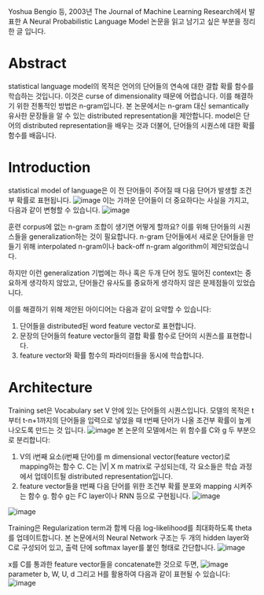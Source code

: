 
Yoshua Bengio 등, 2003년 The Journal of Machine Learning Research에서 발표한 A Neural Probabilistic Language Model 논문을 읽고 남기고 싶은 부분을 정리한 글 입니다.

# Abstract

statistical language model의 목적은 언어의 단어들의 연속에 대한 결합 확률 함수를 학습하는 것입니다. 이것은 curse of dimensionality 때문에 어렵습니다. 이를 해결하기 위한 전통적인 방법은 n-gram입니다. 본 논문에서는 n-gram 대신 semantically 유사한 문장들을 알 수 있는 distributed representation을 제안합니다. model은 단어의 distributed representation을 배우는 것과 더불어, 단어들의 시퀀스에 대한 확률 함수를 배웁니다.

# Introduction

statistical model of language은 이 전 단어들이 주어질 때 다음 단어가 발생할 조건부 확률로 표현됩니다.
![image](https://user-images.githubusercontent.com/11609881/113379600-e4fb4180-93b4-11eb-8349-3127a7e5be21.png)
이는 가까운 단어들이 더 중요하다는 사실을 가지고, 다음과 같이 변형할 수 있습니다.
![image](https://user-images.githubusercontent.com/11609881/113379680-1a079400-93b5-11eb-8a9f-ad748e46e339.png)

훈련 corpus에 없는 n-gram 조합이 생기면 어떻게 할까요? 이를 위해 단어들의 시퀀스들을 generalization하는 것이 필요합니다. n-gram 단어들에서 새로운 단어들을 만들기 위해 interpolated n-gram이나 back-off n-gram algorithm이 제안되었습니다.

하지만 이런 generalization 기법에는 하나 혹은 두개 단어 정도 떨어진 context는 중요하게 생각하지 않았고, 단어들간 유사도를 중요하게 생각하지 않은 문제점들이 있었습니다.

이를 해결하기 위해 제안된 아이디어는 다음과 같이 요약할 수 있습니다:
1. 단어들을 distributed된 word feature vector로 표현합니다.
2. 문장의 단어들의 feature vector들의 결합 확률 함수로 단어의 시퀀스를 표현합니다.
3. feature vector와 확률 함수의 파라미터들을 동시에 학습합니다.

# Architecture
Training set은 Vocabulary set V 안에 있는 단어들의 시퀀스입니다. 모델의 목적은 t부터 t-n+1까지의 단어들을 입력으로 넣었을 때 t번째 단어가 나올 조건부 확률이 높게 나오도록 만드는 것 입니다.
![image](https://user-images.githubusercontent.com/11609881/113380955-a1a2d200-93b8-11eb-88b2-85f0a6e1ea25.png)
본 논문의 모델에서는 위 함수를 C와 g 두 부분으로 분리합니다:

1. V의 i번째 요소(i번째 단어)를 m dimensional vector(feature vector)로 mapping하는 함수 C. C는 |V| X m matrix로 구성되는데, 각 요소들은 학습 과정에서 업데이트될 distributed representation입니다.
2. feature vector들을 t번째 다음 단어를 위한 조건부 확률 분포와 mapping 시켜주는 함수 g. 함수 g는 FC layer이나 RNN 등으로 구현됩니다.
![image](https://user-images.githubusercontent.com/11609881/113381211-589f4d80-93b9-11eb-8dc8-ce3eaaaa2259.png)

![image](https://user-images.githubusercontent.com/11609881/113381336-a916ab00-93b9-11eb-82d8-9ac9507aac9d.png)

Training은 Regularization term과 함께 다음 log-likelihood를 최대화하도록 theta를 업데이트합니다. 본 논문에서의 Neural Network 구조는 두 개의 hidden layer와 C로 구성되어 있고, 출력 단에 softmax layer를 붙인 형태로 간단합니다.
![image](https://user-images.githubusercontent.com/11609881/113381899-1c6cec80-93bb-11eb-8eef-3f5089edb4b9.png)

x를 C를 통과한 feature vector들을 concatenate한 것으로 두면,
![image](https://user-images.githubusercontent.com/11609881/113382219-f562ea80-93bb-11eb-8624-a6ac8a2d249d.png)
parameter b, W, U, d 그리고 H를 활용하여 다음과 같이 표현될 수 있습니다:
![image](https://user-images.githubusercontent.com/11609881/113382249-03b10680-93bc-11eb-9530-8e11274a3f99.png)

<!--stackedit_data:
eyJoaXN0b3J5IjpbLTE0Mjc5ODE3ODEsLTE3ODA1OTQyNTUsOD
QyMzEwMjA4LDIwNTY0NjUzNDIsLTIyODU1MDI2NiwtMTAwNDc5
ODk2LC0xMTUyMDM0MzU5XX0=
-->